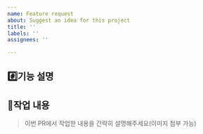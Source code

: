 ```yaml
---
name: Feature request
about: Suggest an idea for this project
title: ''
labels: ''
assignees: ''

---
```


## #️⃣기능 설명


## 📝작업 내용

> 이번 PR에서 작업한 내용을 간략히 설명해주세요(이미지 첨부 가능)
